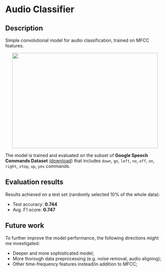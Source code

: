 # Audio Classifier

## Description

Simple convolutional model for audio classification, trained on MFCC features.

<p align="center">
  <img width="460" height="300" src="http://www.fillmurray.com/460/300">
</p>


The model is trained and evaluated on the subset of **Google Speech Commands Dataset** ([download](http://download.tensorflow.org/data/speech_commands_v0.02.tar.gz)) that includes `down`, `go`, `left`, `no`, `off`, `on`, `right`, `stop`, `up`, `yes` commands.


## Evaluation results

Results achieved on a test set (randomly selected 10% of the whole data):
* Test accuracy: **0.744**
* Avg. F1 score: **0.747**


## Future work

To further improve the model performance, the following directions might me investigated:
- Deeper and more sophisticated model;
- More thorough data preprocessing (e.g. noise removal, audio aligning);
- Other time-frequency features instead/in addition to MFCC;

